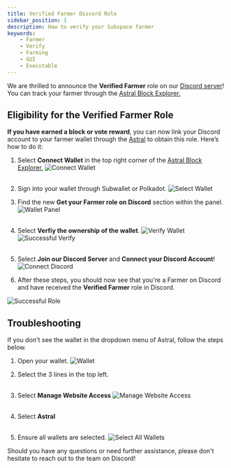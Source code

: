 ```yaml
---
title: Verified Farmer Discord Role
sidebar_position: 1
description: How to verify your Subspace farmer
keywords:
    - Farmer
    - Verify
    - Farming
    - GUI
    - Executable
---
```


We are thrilled to announce the **Verified Farmer** role on our [Discord server](https://discord.com/invite/subspace-network)!
You can track your farmer through the [Astral Block Explorer.](https://explorer.subspace.network/gemini-3h/consensus#/gemini-3h/consensus)

## Eligibility for the Verified Farmer Role

**If you have earned a block or vote reward**, you can now link your Discord account to your farmer wallet through the [Astral](https://explorer.subspace.network/gemini-3h/consensus#/gemini-3h/consensus) to obtain this role. Here’s how to do it:

1. Select **Connect Wallet** in the top right corner of the [Astral Block Explorer.](https://explorer.subspace.network/gemini-3h/consensus#/gemini-3h/consensus)
![Connect Wallet](/img/doc-imgs/verify-farmer/connect-wallet.png)
<br/><br/>

2. Sign into your wallet through Subwallet or Polkadot.
![Select Wallet](/img/doc-imgs/verify-farmer/select-wallet.png)

3. Find the new **Get your Farmer role on Discord** section within the panel.
![Wallet Panel](/img/doc-imgs/verify-farmer/wallet-panel.png)
<br/><br/>

4. Select **Verfiy the ownership of the wallet**.
![Verify Wallet](/img/doc-imgs/verify-farmer/verify-wallet.png)
![Successful Verify](/img/doc-imgs/verify-farmer/successful-verify.png)
<br/><br/>
5. Select **Join our Discord Server** and **Connect your Discord Account**!
![Connect Discord](/img/doc-imgs/verify-farmer/connect-discord.png)

6. After these steps, you should now see that you're a Farmer on Discord and have received the **Verified Farmer** role in Discord.

![Successful Role](/img/doc-imgs/verify-farmer/successful-role.png)


## Troubleshooting
If you don't see the wallet in the dropdown menu of Astral, follow the steps below.
1. Open your wallet.
![Wallet](/img/doc-imgs/verify-farmer/wallet.png)

2. Select the 3 lines in the top left.
<br/><br/>

3. Select **Manage Website Access**
![Manage Website Access](/img/doc-imgs/verify-farmer/manage-website-access.png)
<br/><br/>
4. Select **Astral**
<br/><br/>
5. Ensure all wallets are selected.
![Select All Wallets](/img/doc-imgs/verify-farmer/select-astral.png)


Should you have any questions or need further assistance, please don't hesitate to reach out to the team on Discord!


